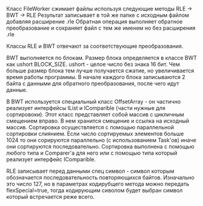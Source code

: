 <p> Класс FileWorker сжимает файлы используя следующие методы RLE -> BWT -> RLE 
Результат записывает в той же папке с исходным файлом добавляя расширение .rle
Обратная операция выполняет обратное преобразование и сохраняет файл с тем же именем но без расширения .rle</p>

Классы RLE и BWT отвечают за соответствующие преобразования.

BWT выполняется по блокам. Размер блока определяется в классе BWT как ushort BLOCK_SIZE.
ushort - целое число без знака 16 бит. Чем больше размер блока тем лучше получается сжатие, но увеличивается время работы программы. 
В начале каждого блока записываются 2 байта с данными для обратного преобразования, после чего идут данные. 

В BWT используется специальный класс OffsetArray - он частично реализует интерфейсы IList и IComparible (части нужные для сортировоки). Этот класс представляет собой массив с цикличным смещением вправо. В нем хранится смещение и ссылка на исходный массив. 
Сортировка осуществляется с помощью параллельной сортировки слиянием. Если число сортируемых элементов больше 1024 то они сорируются параллельно (с использованием Task'ов) иначе они сортируются последовательно. 
Сортировка выполнена с помощью любого типа и Comparer'a для него или с помощью типа который реализует интерфейс IComparible.

RLE записывает перед данными спец символ - символ которым обозначается последовательность повторяющихся байтов. Изначально это число 127, но в параметрах кодирубщего метода можно передать flexSpecial=true, тогда кодирующим сиволом будет выбран символ который встречается реже всего. 
